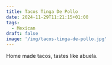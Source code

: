 ```yaml
---
title: Tacos Tinga De Pollo
date: 2024-11-29T11:21:15+01:00
tags:
  - Mexican
draft: false
image: '/img/tacos-tinga-de-pollo.jpg'
---
```

Home made tacos, tastes like abuela.

<!--more-->